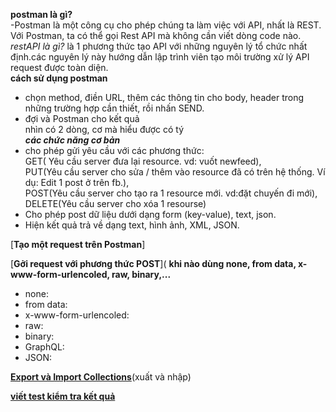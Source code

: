 __postman là gì?__  
-Postman là một công cụ cho phép chúng ta làm việc với API, nhất là REST. Với Postman, ta có thể gọi Rest API mà không cần viết dòng code nào.     
_restAPI là gì?_ là 1 phương thức tạo API với những nguyên lý tổ chức nhất định.các nguyên lý này hướng dẫn lập trình viên tạo môi trường xử lý API request được toàn diện.  
__cách sử dụng postman__
- chọn method, điền URL, thêm các thông tin cho body, header trong những trường hợp cần thiết, rồi nhấn SEND.  
- đợi và Postman cho kết quả   
nhìn có 2 dòng, cơ mà hiểu được có tý   
__*các chức năng cơ bản*__  
- cho phép gửi yêu cầu với các phương thức:   
GET( Yêu cầu server đưa lại resource. vd: vuốt newfeed),  
PUT(Yêu cầu server cho sửa / thêm vào resource đã có trên hệ thống. Ví dụ: Edit 1 post ở trên fb.),  
POST(Yêu cầu server cho tạo ra 1 resource mới. vd:đặt chuyến đi mới),  
DELETE(Yêu cầu server cho xóa 1 resourse)  
- Cho phép post dữ liệu dưới dạng form (key-value), text, json.  
- Hiện kết quả trả về dạng text, hình ảnh, XML, JSON. 

[__Tạo một request trên Postman__]    

[__Gởi request với phương thức POST__]( 
__khi nào dùng none, from data, x-www-form-urlencoled, raw, binary,...__  
- none:
- from data: 
- x-www-form-urlencoled:
-  raw:
-  binary:
- GraphQL:
- JSON:

[__Export và Import Collections__](https://sangbui.com/postman-06-export-va-import-collections/)(xuất và nhập)  

[__viết test kiểm tra kết quả__](https://sangbui.com/postman-07-viet-tests-kiem-tra-ket-qua/#comments)  



